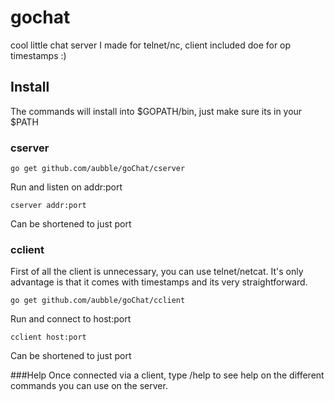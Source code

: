 # gochat
cool little chat server I made for telnet/nc, client included doe for op timestamps :)

## Install

The commands will install into $GOPATH/bin, just make sure its in your $PATH

### cserver

	go get github.com/aubble/goChat/cserver

Run and listen on addr:port

	cserver addr:port

Can be shortened to just port

### cclient
First of all the client is unnecessary, you can use telnet/netcat. It's only advantage is that it comes with timestamps and its very straightforward.

	go get github.com/aubble/goChat/cclient

Run and connect to host:port

	cclient host:port

Can be shortened to just port

###Help
Once connected via a client, type /help to see help on the different commands you can use on the server.

